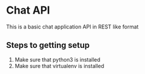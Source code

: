 # Chat API
This is a basic chat application API in REST like format

## Steps to getting setup

1. Make sure that python3 is installed
2. Make sure that virtualenv is installed